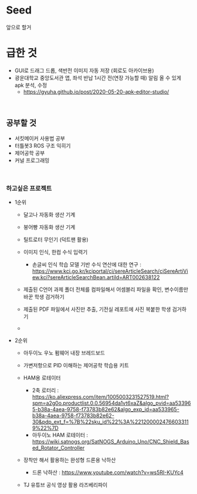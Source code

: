 # Seed
앞으로 할거


# 급한 것

- GUI로 드래그 드롭, 색반전 이미지 자동 저장 (회로도 아카이브용)
- 광운대학교 중앙도서관 앱, 좌석 반납 1시간 전(연장 가능할 때) 알림 올 수 있게 apk 분석, 수정
  - https://gyuha.github.io/post/2020-05-20-apk-editor-studio/



<br>

## 공부할 것

- 서킷메이커 사용법 공부
- 터틀봇3 ROS 구조 익히기
- 제어공학 공부
- 커널 프로그래밍





<br>

### 하고싶은 프로젝트


- 1순위

  - 달고나 자동화 생산 기계

  - 붕어빵 자동화 생산 기계

  - 틸트로터 무인기 (덕트팬 활용)

  - 이미지 인식, 한컴 수식 입력기
    - 손글씨 인식 학습 모델 기반 수식 연산에 대한 연구 : https://www.kci.go.kr/kciportal/ci/sereArticleSearch/ciSereArtiView.kci?sereArticleSearchBean.artiId=ART002638122

  - 제출된 C언어 과제 폴더 전체를 컴파일해서 어셈블리 파일을 확인, 변수이름만 바꾼 학생 검거하기

  - 제출된 PDF 파일에서 사진만 추출, 기전실 레포트에 사진 복붙한 학생 검거하기

  - 
        
- 2순위
  - 아두이노 우노 펌웨어 내장 브레드보드
  
  - 가변저항으로 PID 이해하는 제어공학 학습용 키트

  - HAM용 로테이터
    - 2축 로터리 : https://ko.aliexpress.com/item/1005003231527519.html?spm=a2g0o.productlist.0.0.56954da1vt6xaZ&algo_pvid=aa533965-b38a-4aea-9758-f73783b82e62&algo_exp_id=aa533965-b38a-4aea-9758-f73783b82e62-30&pdp_ext_f=%7B%22sku_id%22%3A%2212000024766033119%22%7D
    - 아두이노 HAM 로테이터 : https://wiki.satnogs.org/SatNOGS_Arduino_Uno/CNC_Shield_Based_Rotator_Controller

  - 장착만 해서 활용하는 완성형 드론용 낙하산
    - 드론 낙하산 : https://www.youtube.com/watch?v=ws5RI-KUYc4

  - TJ 유튜브 공식 영상 활용 라즈베리파이 


<br>
